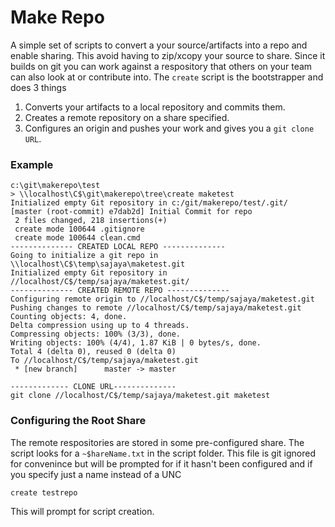 # Make Repo

A simple set of scripts to convert a your source/artifacts into a repo and enable sharing. 
This avoid having to zip/xcopy your source to share.  Since it builds on git you can  work against
a respository that others on your team can also look at or contribute into. 
The `create` script is the bootstrapper and does 3 things 

1. Converts your artifacts to a local repository and commits them. 
2. Creates a remote repository on a share specified. 
3. Configures an origin and pushes your work and gives you a `git clone URL`. 

### Example

```
c:\git\makerepo\test
> \\localhost\C$\git\makerepo\tree\create maketest
Initialized empty Git repository in c:/git/makerepo/test/.git/
[master (root-commit) e7dab2d] Initial Commit for repo
 2 files changed, 218 insertions(+)
 create mode 100644 .gitignore
 create mode 100644 clean.cmd
-------------- CREATED LOCAL REPO --------------
Going to initialize a git repo in \\localhost\C$\temp\sajaya\maketest.git
Initialized empty Git repository in //localhost/C$/temp/sajaya/maketest.git/
-------------- CREATED REMOTE REPO --------------
Configuring remote origin to //localhost/C$/temp/sajaya/maketest.git
Pushing changes to remote //localhost/C$/temp/sajaya/maketest.git
Counting objects: 4, done.
Delta compression using up to 4 threads.
Compressing objects: 100% (3/3), done.
Writing objects: 100% (4/4), 1.87 KiB | 0 bytes/s, done.
Total 4 (delta 0), reused 0 (delta 0)
To //localhost/C$/temp/sajaya/maketest.git
 * [new branch]      master -> master

------------- CLONE URL--------------
git clone //localhost/C$/temp/sajaya/maketest.git maketest
```

### Configuring the Root Share

The remote respositories are stored in some pre-configured share. The script looks for a 
`~$hareName.txt` in the script folder. This file is git ignored for convenince but will 
be prompted for if it hasn't been configured and if you specify just a name instead of a UNC
```
create testrepo
```
This will prompt for script creation.  